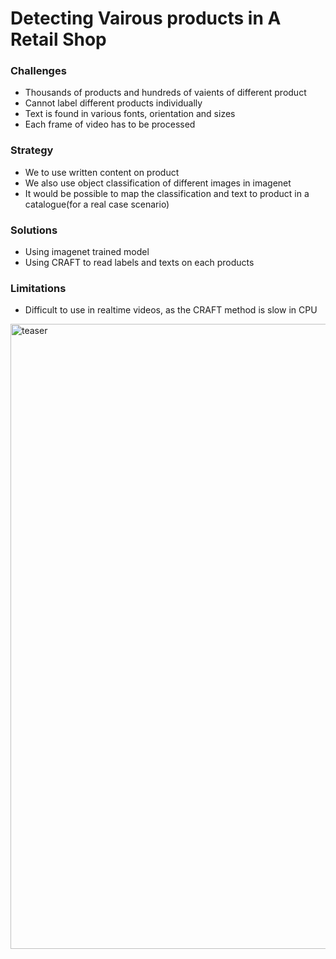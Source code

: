 # Detecting Vairous products in A Retail Shop

### Challenges 
- Thousands of products and hundreds of vaients of different product
- Cannot label different products individually 
- Text is found in various fonts, orientation and sizes
- Each frame of video has to be processed 

### Strategy
- We to use written content on product
- We also use object classification of different images in imagenet 
- It would be possible to map the classification and text to product in a catalogue(for a real case scenario)

### Solutions
- Using imagenet trained model 
- Using CRAFT to read labels and texts on  each products

### Limitations 
- Difficult to use in realtime videos, as the CRAFT method is slow in CPU 
 

<img width="1000" alt="teaser" src="./figures/craft_example.gif">



